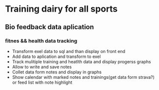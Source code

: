 # Training dairy for all sports
## Bio feedback data aplication
### fitnes && health data tracking

- Transform exel data to sql and than display on front end
- Add data to  aplication and transform to exel
- Track mulitiple training and heatlth data and display progerss graphs
- Allow to write and save notes
- Collet data form notes and display in graphs
- Show calendar with marked notes and trainings(get data form strava?) or feed list with note highlight
